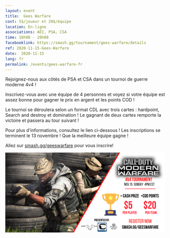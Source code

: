```yaml
---
layout: event
title:  Gees Warfare
cost: 5$/joueur et 20$/équipe
location: En-ligne
associations: AÉI, PSA, CSA
time: 16h00 - 20h00
facebooklink: https://smash.gg/tournament/gees-warfare/details
ref: 2020-11-15-Gees-Warfare
date:  2020-11-15
lang: fr
permalink: /events/gees-warfare-fr
---
```


Rejoignez-nous aux côtés de PSA et CSA dans un tournoi de guerre moderne 4v4 !

Inscrivez-vous avec une équipe de 4 personnes et voyez si votre équipe est assez bonne pour gagner le prix en argent et les points COD !

Le tournoi se déroulera selon un format CDL avec trois cartes : hardpoint, Search and destroy et domination ! Le gagnant de deux cartes remporte la victoire et passera au tour suivant !

Pour plus d'informations, consultez le lien ci-dessous ! Les inscriptions se terminent le 13 novembre ! Que la meilleure équipe gagne !

Allez sur [smash.gg/geeswarfare](https://smash.gg/tournament/gees-warfare/details) pour vous inscrire!

<div style="text-align:center"><img src="../images/events/cssa_gees_warfare.png"/></div>